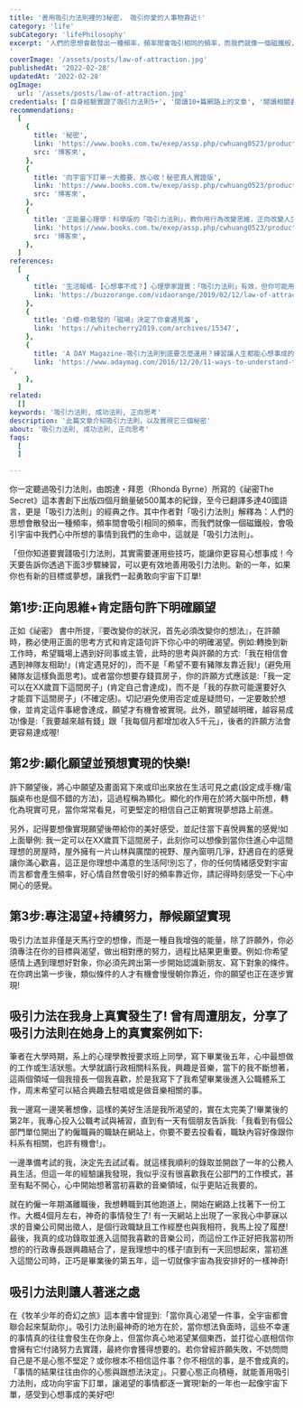 ```yaml
---
title: '善用吸引力法則裡的3秘密， 吸引你愛的人事物靠近!'
category: 'life'
subCategory: 'lifePhilosophy'
excerpt: '人們的思想會散發出一種頻率，頻率間會吸引相同的頻率，而我們就像一個磁鐵般，會吸引宇宙中我們心中所想的事情到我們的生命中，這就是「吸引力法則」。
'
coverImage: '/assets/posts/law-of-attraction.jpg'
publishedAt: '2022-02-28'
updatedAt: '2022-02-28'
ogImage:
  url: '/assets/posts/law-of-attraction.jpg'
credentials: ['自身經驗實證了吸引力法則5+', '閱讀10+篇網路上的文章', '閱讀相關書籍3+']
recommendations:
  [
    {
      title: '秘密',
      link: 'https://www.books.com.tw/exep/assp.php/cwhuang0523/products/0010369914?utm_source=cwhuang0523&utm_medium=ap-books&utm_content=recommend&utm_campaign=ap-202202',
      src: '博客來',
    },
    {
      title: '向宇宙下訂單－大膽要、放心收！秘密真人實證版',
      link: 'https://www.books.com.tw/exep/assp.php/cwhuang0523/products/0010417780?utm_source=cwhuang0523&utm_medium=ap-books&utm_content=recommend&utm_campaign=ap-202202',
      src: '博客來',
    },
    {
      title: '正能量心理學：科學版的「吸引力法則」，教你用行為改變思維，正向改變人生',
      link: 'https://www.books.com.tw/exep/assp.php/cwhuang0523/products/0010797804?utm_source=cwhuang0523&utm_medium=ap-books&utm_content=recommend&utm_campaign=ap-202202',
      src: '博客來',
    },
  ]
references:
  [
    {
      title: '生活報橘-【心想事不成？】心理學家證實：「吸引力法則」有效，但你可能用錯方法！',
      link: 'https://buzzorange.com/vidaorange/2019/02/12/law-of-attraction/',
    },
    {
      title: '白櫻-你散發的「磁場」決定了你會遇見誰',
      link: 'https://whitecherry2019.com/archives/15347',
    },
    {
      title: 'A DAY Magazine-吸引力法則到底要怎麼運用？練習讓人生都能心想事成的11個心法',
      link: 'https://www.adaymag.com/2016/12/20/11-ways-to-understand-the-law-of-attraction.html
',
    },
  ]
related:
  []
keywords: '吸引力法則, 成功法則, 正向思考'
description: '此篇文章介紹吸引力法則，以及實現它三個秘密'
about: '吸引力法則, 成功法則, 正向思考'
faqs:
  [
  ]

---
```


你一定聽過吸引力法則，由朗達・拜恩（Rhonda Byrne）所寫的《祕密The Secret》這本書創下出版四個月銷量破500萬本的紀錄，至今已翻譯多達40國語言，更是「吸引力法則」的經典之作。其中作者對「吸引力法則」解釋為：人們的思想會散發出一種頻率，頻率間會吸引相同的頻率，而我們就像一個磁鐵般，會吸引宇宙中我們心中所想的事情到我們的生命中，這就是「吸引力法則」。

「但你知道要實踐吸引力法則，其實需要運用些技巧，能讓你更容易心想事成！今天要告訴你透過下面3步驟練習，可以更有效地善用吸引力法則。新的一年，如果你也有新的目標或夢想，讓我們一起勇敢向宇宙下訂單!

## 第1步:正向思維+肯定語句許下明確願望

正如《祕密》 書中所提，『要改變你的狀況，首先必須改變你的想法』，在許願時，務必使用正面的思考方式和肯定語句許下你心中的明確渴望。例如:轉換到新工作時，希望職場上遇到好同事或主管，此時的思考與許願的方式:「我在相信會遇到神隊友相助!」(肯定遇見好的)，而不是「希望不要有豬隊友靠近我!」(避免用豬隊友這樣負面思考)。或者當你想要存錢買房子，你的許願方式應該是:「我一定可以在XX歲買下這間房子」(肯定自己會達成)，而不是「我的存款可能還要好久才能買下這間房子」(不確定感)。切記!避免使用否定或是疑問句，一定要敢於想像，並肯定這件事總會達成，願望才有機會被實現。此外，願望越明確，越容易成功!像是:「我要越來越有錢」跟「我每個月都增加收入5千元」，後者的許願方法會更容易達成喔!

## 第2步:顯化願望並預想實現的快樂!

許下願望後，將心中願望及畫面寫下來或印出來放在生活可見之處(設定成手機/電腦桌布也是個不錯的方法)，這過程稱為顯化。顯化的作用在於將大腦中所想，轉化為現實可見，當你常常看見，可更堅定的相信自己正朝實現夢想路上前進。

另外，記得要想像實現願望後帶給你的美好感受，並記住當下喜悅興奮的感覺!如上面舉例: 我一定可以在XX歲買下這間房子，此刻你可以想像到當你住進心中這間理想的房屋時，屋外擁有一片山林與廣闊的視野、屋內窗明几淨，舒適自在的感覺讓你滿心歡喜，這正是你理想中滿意的生活阿!別忘了，你的任何情緒感受對宇宙而言都會產生頻率，好心情自然會吸引好的頻率靠近你，請記得時刻感受一下心中開心的感覺。

## 第3步:專注渴望+持續努力，靜候願望實現

吸引力法並非僅是天馬行空的想像，而是一種自我增強的能量，除了許願外，你必須專注在你的目標與渴望，做出相對應的努力，過程比結果更重要。例如:你希望感情上遇到理想好對象，你必須先跨出第一步開始認識新朋友、寫下對象的條件。在你跨出第一步後，類似條件的人才有機會慢慢朝你靠近，你的願望也正在逐步實現!

## 吸引力法在我身上真實發生了! 曾有周遭朋友，分享了吸引力法則在她身上的真實案例如下:

筆者在大學時期，系上的心理學教授要求班上同學，寫下畢業後五年，心中最想做的工作或生活狀態。大學就讀行政相關科系我，興趣是音樂，當下的我不斷想著，這兩個領域一個我擅長一個我喜歡，於是我寫下了我希望畢業後進入公職體系工作，周末希望可以結合興趣去駐唱或是做音樂相關的事。

我一邊寫一邊笑著想像，這樣的美好生活是我所渴望的，實在太完美了!畢業後的第2年，我專心投入公職考試與補習，直到有一天有個朋友告訴我:「我看到有個公部門單位開出了約僱職員的職缺在網站上，你要不要去投看看，職缺內容好像跟你科系有相關，也許有機會!」。

一邊準備考試的我，決定先去試試看。就這樣我順利的錄取並開啟了一年的公務人員生活。但這一年的經驗讓我發現，我似乎沒有很喜歡我在公部門的工作模式，甚至有點不開心，心中開始想著當初喜歡的音樂領域，似乎更貼近我要的。

就在約僱一年期滿離職後，我想轉職到其他跑道上，開始在網路上找著下一份工作。大概4個月左右，神奇的事情發生了! 有一天網站上出現了一家我心中夢寐以求的音樂公司開出徵人，是個行政職缺且工作經歷也與我相符，我馬上投了履歷!最後，我真的成功錄取並進入這間我喜歡的音樂公司，而這份工作正好把我當初所想的的行政專長跟興趣結合了，是我理想中的樣子!直到有一天回想起來，當初進入這間公司時，正巧是畢業後的第五年，這一切就像宇宙為我安排好的一樣神奇!

## 吸引力法則讓人著迷之處

在《牧羊少年的奇幻之旅》這本書中曾提到:「當你真心渴望一件事，全宇宙都會聯合起來幫助你」。吸引力法則最神奇的地方在於，當你想法負面時，這些不幸運的事情真的往往會發生在你身上，但當你真心地渴望某個東西，並打從心底相信你會擁有它!付諸努力去實踐，最終你會獲得想要的。若你曾經許願失敗，不妨問問自己是不是心態不堅定？或你根本不相信這件事？你不相信的事，是不會成真的。「事情的結果往往由你的心態與跟想法決定」。只要心態正向積極，就能善用吸引力法則，成功向宇宙下訂單，讓渴望的事情都逐一實現!新的一年也一起像宇宙下單，感受到心想事成的美好吧!
